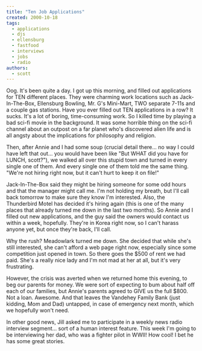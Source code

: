 ```yaml
---
title: "Ten Job Applications"
created: 2000-10-18
tags: 
  - applications
  - djs
  - ellensburg
  - fastfood
  - interviews
  - jobs
  - radio
authors: 
  - scott
---
```


Oog. It's been quite a day. I got up this morning, and filled out applications for TEN different places. They were charming work locations such as Jack-In-The-Box, Ellensburg Bowling, Mr. G's Mini-Mart, TWO separate 7-11s and a couple gas stations. Have you ever filled out TEN applications in a row? It sucks. It's a lot of boring, time-consuming work. So I killed time by playing a bad sci-fi movie in the background. It was some horrible thing on the sci-fi channel about an outpost on a far planet who's discovered alien life and is all angsty about the implications for philosophy and religion.

Then, after Annie and I had some soup (crucial detail there... no way I could have left that out... you would have been like "But WHAT did you have for LUNCH, scott?"), we walked all over this stupid town and turned in every single one of them. And every single one of them told me the same thing. "We're not hiring right now, but it can't hurt to keep it on file!"

Jack-In-The-Box said they might be hiring someone for some odd hours and that the manager might call me. I'm not holding my breath, but I'll call back tomorrow to make sure they know I'm interested. Also, the Thunderbird Motel has decided it's hiring again (this is one of the many places that already turned me down in the last two months). So Annie and I filled out new applications, and the guy said the owners would contact us within a week, hopefully. They're in Korea right now, so I can't harass anyone yet, but once they're back, I'll call.

Why the rush? Meadowlark turned me down. She decided that while she's still interested, she can't afford a web page right now, especially since some competition just opened in town. So there goes the $500 of rent we had paid. She's a really nice lady and I'm not mad at her at all, but it's very frustrating.

However, the crisis was averted when we returned home this evening, to beg our parents for money. We were sort of expecting to bum about half off each of our families, but Annie's parents agreed to GIVE us the full $800. Not a loan. Awesome. And that leaves the Vandehey Family Bank (just kidding, Mom and Dad) untapped, in case of emergency next month, which we hopefully won't need.

In other good news, Jill asked me to participate in a weekly news radio interview segment... sort of a human interest feature. This week I'm going to be interviewing her dad, who was a fighter pilot in WWII! How cool! I bet he has some great stories.
